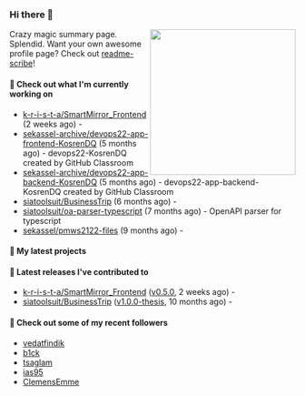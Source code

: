 ### Hi there 👋

<img align="right" src="https://github.com/KosrenDQ.png?size=512" width="256">

Crazy magic summary page. Splendid.
Want your own awesome profile page? Check out [readme-scribe](https://github.com/muesli/readme-scribe)!

#### 👷 Check out what I'm currently working on

- [k-r-i-s-t-a/SmartMirror_Frontend](https://github.com/k-r-i-s-t-a/SmartMirror_Frontend) (2 weeks ago) - 
- [sekassel-archive/devops22-app-frontend-KosrenDQ](https://github.com/sekassel-archive/devops22-app-frontend-KosrenDQ) (5 months ago) - devops22-KosrenDQ created by GitHub Classroom
- [sekassel-archive/devops22-app-backend-KosrenDQ](https://github.com/sekassel-archive/devops22-app-backend-KosrenDQ) (5 months ago) - devops22-app-backend-KosrenDQ created by GitHub Classroom
- [siatoolsuit/BusinessTrip](https://github.com/siatoolsuit/BusinessTrip) (6 months ago) - 
- [siatoolsuit/oa-parser-typescript](https://github.com/siatoolsuit/oa-parser-typescript) (7 months ago) - OpenAPI parser for typescript
- [sekassel/pmws2122-files](https://github.com/sekassel/pmws2122-files) (9 months ago) - 

#### 🌱 My latest projects


#### 🔭 Latest releases I've contributed to

- [k-r-i-s-t-a/SmartMirror_Frontend](https://github.com/k-r-i-s-t-a/SmartMirror_Frontend) ([v0.5.0](https://github.com/k-r-i-s-t-a/SmartMirror_Frontend/releases/tag/v0.5.0), 2 weeks ago) - 
- [siatoolsuit/BusinessTrip](https://github.com/siatoolsuit/BusinessTrip) ([v1.0.0-thesis](https://github.com/siatoolsuit/BusinessTrip/releases/tag/v1.0.0-thesis), 10 months ago) - 

#### 👯 Check out some of my recent followers

- [vedatfindik](https://github.com/vedatfindik)
- [b1ck](https://github.com/b1ck)
- [tsaglam](https://github.com/tsaglam)
- [ias95](https://github.com/ias95)
- [ClemensEmme](https://github.com/ClemensEmme)
